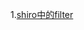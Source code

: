 1.[shiro中的filter](http://note.youdao.com/noteshare?id=df1e45db4dd539c50d745eaba9f0126f&sub=7D9695E553164486A6F46928A2A14670)